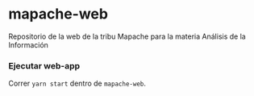 # mapache-web
Repositorio de la web de la tribu Mapache para la materia Análisis de la Información

### Ejecutar web-app

Correr `yarn start` dentro de `mapache-web`.

